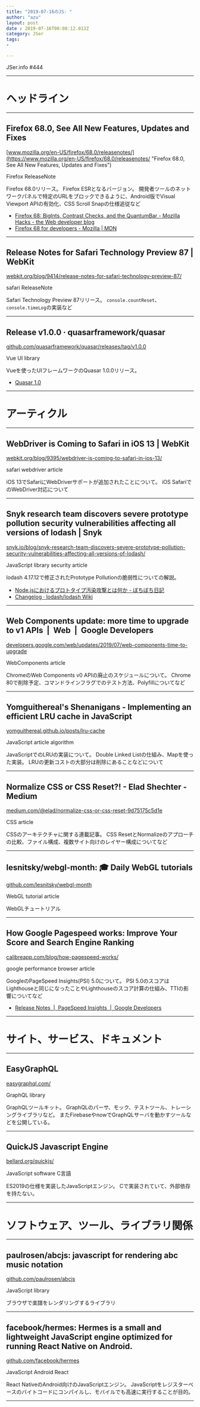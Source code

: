 ```yaml
---
title: "2019-07-16のJS: "
author: "azu"
layout: post
date : 2019-07-16T00:08:12.013Z
category: JSer
tags:
-

---
```


JSer.info #444

----

<h1 class="site-genre">ヘッドライン</h1>

----

## Firefox 68.0, See All New Features, Updates and Fixes
[www.mozilla.org/en-US/firefox/68.0/releasenotes/](https://www.mozilla.org/en-US/firefox/68.0/releasenotes/ "Firefox 68.0, See All New Features, Updates and Fixes")
<p class="jser-tags jser-tag-icon"><span class="jser-tag">Firefox</span> <span class="jser-tag">ReleaseNote</span></p>

Firefox 68.0リリース。
Firefox ESRとなるバージョン。
開発者ツールのネットワークパネルで特定のURLをブロックできるように、Android版でVisual Viewport APIの有効化、CSS Scroll Snapの仕様追従など

- [Firefox 68: BigInts, Contrast Checks, and the QuantumBar - Mozilla Hacks - the Web developer blog](https://hacks.mozilla.org/2019/07/firefox-68-bigints-contrast-checks-and-the-quantumbar/ "Firefox 68: BigInts, Contrast Checks, and the QuantumBar - Mozilla Hacks - the Web developer blog")
- [Firefox 68 for developers - Mozilla | MDN](https://developer.mozilla.org/en-US/docs/Mozilla/Firefox/Releases/68 "Firefox 68 for developers - Mozilla | MDN")

----

## Release Notes for Safari Technology Preview 87 | WebKit
[webkit.org/blog/9414/release-notes-for-safari-technology-preview-87/](https://webkit.org/blog/9414/release-notes-for-safari-technology-preview-87/ "Release Notes for Safari Technology Preview 87 | WebKit")
<p class="jser-tags jser-tag-icon"><span class="jser-tag">safari</span> <span class="jser-tag">ReleaseNote</span></p>

Safari Technology Preview 87リリース。
`console.countReset`、`console.timeLog`の実装など


----

## Release v1.0.0 · quasarframework/quasar
[github.com/quasarframework/quasar/releases/tag/v1.0.0](https://github.com/quasarframework/quasar/releases/tag/v1.0.0 "Release v1.0.0 · quasarframework/quasar")
<p class="jser-tags jser-tag-icon"><span class="jser-tag">Vue</span> <span class="jser-tag">UI</span> <span class="jser-tag">library</span></p>

Vueを使ったUIフレームワークのQuasar 1.0.0リリース。

- [Quasar 1.0](https://medium.com/quasar-framework/quasar-1-0-4bc696d60c1b "Quasar 1.0")

----
<h1 class="site-genre">アーティクル</h1>

----

## WebDriver is Coming to Safari in iOS 13 | WebKit
[webkit.org/blog/9395/webdriver-is-coming-to-safari-in-ios-13/](https://webkit.org/blog/9395/webdriver-is-coming-to-safari-in-ios-13/ "WebDriver is Coming to Safari in iOS 13 | WebKit")
<p class="jser-tags jser-tag-icon"><span class="jser-tag">safari</span> <span class="jser-tag">webdriver</span> <span class="jser-tag">article</span></p>

iOS 13でSafariにWebDriverサポートが追加されたことについて。
iOS SafariでのWebDriver対応について


----

## Snyk research team discovers severe prototype pollution security vulnerabilities affecting all versions of lodash | Snyk
[snyk.io/blog/snyk-research-team-discovers-severe-prototype-pollution-security-vulnerabilities-affecting-all-versions-of-lodash/](https://snyk.io/blog/snyk-research-team-discovers-severe-prototype-pollution-security-vulnerabilities-affecting-all-versions-of-lodash/ "Snyk research team discovers severe prototype pollution security vulnerabilities affecting all versions of lodash | Snyk")
<p class="jser-tags jser-tag-icon"><span class="jser-tag">JavaScript</span> <span class="jser-tag">library</span> <span class="jser-tag">security</span> <span class="jser-tag">article</span></p>

lodash 4.17.12で修正されたPrototype Pollutionの脆弱性についての解説。

- [Node.jsにおけるプロトタイプ汚染攻撃とは何か - ぼちぼち日記](https://jovi0608.hatenablog.com/entry/2018/10/19/083725 "Node.jsにおけるプロトタイプ汚染攻撃とは何か - ぼちぼち日記")
- [Changelog · lodash/lodash Wiki](https://github.com/lodash/lodash/wiki/Changelog#v41712 "Changelog · lodash/lodash Wiki")

----

## Web Components update: more time to upgrade to v1 APIs  |  Web  |  Google Developers
[developers.google.com/web/updates/2019/07/web-components-time-to-upgrade](https://developers.google.com/web/updates/2019/07/web-components-time-to-upgrade "Web Components update: more time to upgrade to v1 APIs  |  Web  |  Google Developers")
<p class="jser-tags jser-tag-icon"><span class="jser-tag">WebComponents</span> <span class="jser-tag">article</span></p>

ChromeのWeb Components v0 APIの廃止のスケジュールについて。
Chrome 80で削除予定、コマンドラインフラグでのテスト方法、Polyfillについてなど


----

## Yomguithereal's Shenanigans - Implementing an efficient LRU cache in JavaScript
[yomguithereal.github.io/posts/lru-cache](https://yomguithereal.github.io/posts/lru-cache "Yomguithereal's Shenanigans - Implementing an efficient LRU cache in JavaScript")
<p class="jser-tags jser-tag-icon"><span class="jser-tag">JavaScript</span> <span class="jser-tag">article</span> <span class="jser-tag">algorithm</span></p>

JavaScriptでのLRUの実装について。
Double Linked Listの仕組み、Mapを使った実装。
LRUの更新コストの大部分は削除にあることなどについて


----

## Normalize CSS or CSS Reset?! - Elad Shechter - Medium
[medium.com/@elad/normalize-css-or-css-reset-9d75175c5d1e](https://medium.com/@elad/normalize-css-or-css-reset-9d75175c5d1e "Normalize CSS or CSS Reset?! - Elad Shechter - Medium")
<p class="jser-tags jser-tag-icon"><span class="jser-tag">CSS</span> <span class="jser-tag">article</span></p>

CSSのアーキテクチャに関する連載記事。
CSS ResetとNormalizeのアプローチの比較、ファイル構成、複数サイト向けのレイヤー構成についてなど


----

## lesnitsky/webgl-month: 🎓 Daily WebGL tutorials
[github.com/lesnitsky/webgl-month](https://github.com/lesnitsky/webgl-month "lesnitsky/webgl-month: 🎓 Daily WebGL tutorials")
<p class="jser-tags jser-tag-icon"><span class="jser-tag">WebGL</span> <span class="jser-tag">tutorial</span> <span class="jser-tag">article</span></p>

WebGLチュートリアル


----

## How Google Pagespeed works: Improve Your Score and Search Engine Ranking
[calibreapp.com/blog/how-pagespeed-works/](https://calibreapp.com/blog/how-pagespeed-works/ "How Google Pagespeed works: Improve Your Score and Search Engine Ranking")
<p class="jser-tags jser-tag-icon"><span class="jser-tag">google</span> <span class="jser-tag">performance</span> <span class="jser-tag">browser</span> <span class="jser-tag">article</span></p>

GoogleのPageSpeed Insights(PSI) 5.0について。
PSI 5.0のスコアはLighthouseと同じになったことやLighthouseのスコア計算の仕組み、TTIの影響についてなど

- [Release Notes  |  PageSpeed Insights  |  Google Developers](https://developers.google.com/speed/docs/insights/release_notes "Release Notes  |  PageSpeed Insights  |  Google Developers")

----
<h1 class="site-genre">サイト、サービス、ドキュメント</h1>

----

## EasyGraphQL
[easygraphql.com/](https://easygraphql.com/ "EasyGraphQL")
<p class="jser-tags jser-tag-icon"><span class="jser-tag">GraphQL</span> <span class="jser-tag">library</span></p>

GraphQLツールキット。
GraphQLのパーサ、モック、テストツール、トレーシングライブラリなど。
またFirebaseやnowでGraphQLサーバを動かすツールなどを公開している。


----

## QuickJS Javascript Engine
[bellard.org/quickjs/](https://bellard.org/quickjs/ "QuickJS Javascript Engine")
<p class="jser-tags jser-tag-icon"><span class="jser-tag">JavaScript</span> <span class="jser-tag">software</span> <span class="jser-tag">C言語</span></p>

ES2019の仕様を実装したJavaScriptエンジン。
Cで実装されていて、外部依存を持たない。


----
<h1 class="site-genre">ソフトウェア、ツール、ライブラリ関係</h1>

----

## paulrosen/abcjs: javascript for rendering abc music notation
[github.com/paulrosen/abcjs](https://github.com/paulrosen/abcjs "paulrosen/abcjs: javascript for rendering abc music notation")
<p class="jser-tags jser-tag-icon"><span class="jser-tag">JavaScript</span> <span class="jser-tag">library</span></p>

ブラウザで楽譜をレンダリングするライブラリ


----

## facebook/hermes: Hermes is a small and lightweight JavaScript engine optimized for running React Native on Android.
[github.com/facebook/hermes](https://github.com/facebook/hermes "facebook/hermes: Hermes is a small and lightweight JavaScript engine optimized for running React Native on Android.")
<p class="jser-tags jser-tag-icon"><span class="jser-tag">JavaScript</span> <span class="jser-tag">Android</span> <span class="jser-tag">React</span></p>

React NativeのAndroid向けのJavaScriptエンジン。
JavaScriptをレジスターベースのバイトコードにコンパイルし、モバイルでも高速に実行することが目的。


----

